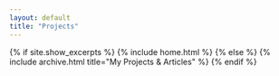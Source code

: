 ```yaml
---
layout: default
title: "Projects"
---
```


{% if site.show_excerpts %}
  {% include home.html %}
{% else %}
  {% include archive.html title="My Projects & Articles" %}
{% endif %}
